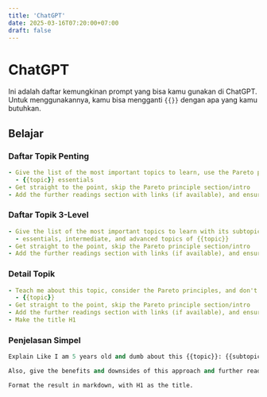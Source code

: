 ```yaml
---
title: 'ChatGPT'
date: 2025-03-16T07:20:00+07:00
draft: false
---
```


# ChatGPT

Ini adalah daftar kemungkinan prompt yang bisa kamu gunakan di ChatGPT. Untuk menggunakannya, kamu bisa mengganti `{{}}` dengan apa yang kamu butuhkan.

## Belajar

### Daftar Topik Penting

```yaml
- Give the list of the most important topics to learn, use the Pareto principle, and smooth the learning curve. Format the result as the list in markdown format, and make a heading for each topic.
  - {{topic}} essentials
- Get straight to the point, skip the Pareto principle section/intro
- Add the further readings section with links (if available), and ensure it includes all the items.
```

### Daftar Topik 3-Level

```yaml
- Give the list of the most important topics to learn with its subtopics, use the Pareto principle, and smoothen its learning curve. Format the result as the list in markdown format, and make a heading for each topic.
  - essentials, intermediate, and advanced topics of {{topic}}
- Get straight to the point, skip the Pareto principle section/intro
- Add the further readings section with links (if available), and ensure it includes all the items.
```

### Detail Topik

```yaml
- Teach me about this topic, consider the Pareto principles, and don't forget to make the explanation comprehensive and give many examples. Format the result in markdown format.
  - {{topic}}
- Get straight to the point, skip the Pareto principle section/intro
- Add the further readings section with links (if available), and ensure it includes all the items.
- Make the title H1
```

### Penjelasan Simpel

```clojure
Explain Like I am 5 years old and dumb about this {{topic}}: {{subtopic}}.

Also, give the benefits and downsides of this approach and further readings.

Format the result in markdown, with H1 as the title.
```

